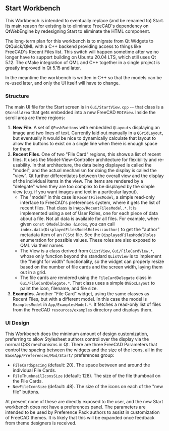 ## Start Workbench

This Workbench is intended to eventually replace (and be renamed to) Start. Its main reason for existing is to
eliminate FreeCAD's dependency on QtWebEngine by redesigning Start to eliminate the HTML component.

The long-term plan for this workbench is to migrate from Qt Widgets to QtQuick/QML with a C++ backend providing access
to things like FreeCAD's Recent Files list. This switch will happen sometime after we no longer have to support building
on Ubuntu 20.04 LTS, which still uses Qt 5.12. The cMake integration of QML and C++ together in a single project is
greatly improved in Qt 5.15 and later.

In the meantime the workbench is written in C++ so that the models can be re-used later, and only the UI itself will
have to change.

### Structure

The main UI file for the Start screen is in `Gui/StartView.cpp` -- that class is a `QScrollArea` that gets embedded
into a new FreeCAD `MDIView`. Inside the scroll area are three regions:

1. **New File**. A set of `QPushButtons` with embedded `QLayouts` displaying an image and two lines of text. Currently
laid out manually in a `QGridLayout`, but eventually it would be nice to dynamically calculate that layout to allow the
buttons to exist on a single line when there is enough space for them.
2. **Recent Files**. One of two "File Card" regions, this shows a list of recent files. It uses the
Model-View-Controller architecture for flexibility and re-usability. In that architecture, the data being displayed is
called the "model", and the actual mechanism for doing the display is called the "view". Qt further differentiates
between the overall view and the display of the individual items in the view. The items are rendered by a "delegate"
when they are too complex to be displayed by the simple view (e.g. if you want images and text in a particular layout).
    * The "model" in this case is `RecentFilesModel`, a simple read-only interface to
FreeCAD's preferences system, where it gets the list of recent files. That class is in`App/RecentFilesModel.*`. It is
implemented using a set of User Roles, one for each piece of data about a file. Not all data is available for all files.
For example, when given `const QModelIndex &index`, you can call `index.data(DisplayedFilesModelRoles::author)` to get
the "author" metadata item of an `FCStd` file. See the `DisplayedFilesModelRoles` enumeration for possible values. These
roles are also exposed to QML via their names.
    * The View is a class derived from `QListView`, `Gui/FileCardView.*`, whose only function beyond the standard
`QListView` is to implement the "height for width" functionality, so the widget can properly resize based on the number
of file cards and the screen width, laying them out in a grid.
    * The file cards are rendered using the `FileCardDelegate` class in `Gui/FileCardDelegate.*`. That class uses
a simple `QVBoxLayout` to paint the icon, filename, and file size.
3. **Examples**. Another "File Card" widget, using the same classes as Recent Files, but with a different model. In this
case the model is `ExamplesModel` in `App/ExamplesModel.*`. It fetches a read-only list of files from the FreeCAD
`resources/examples` directory and displays them.

### UI Design

This Workbench does the minimum amount of design customization, preferring to allow Stylesheet authors control over the
display via the normal QSS mechanisms in Qt. There are three FreeCAD Parameters that control the spacing between the
widgets and the size of the icons, all in the `BaseApp/Preferences/Mod/Start/` preferences group:
* `FileCardSpacing` (default: 20). The space between and around the individual File Cards.
* `FileThumbnailIconsSize` (default: 128). The size of the file thumbnail on the File Cards.
* `NewFileIconSize` (default: 48). The size of the icons on each of the "new file" buttons.

At present none of these are directly exposed to the user, and the new Start workbench does not have a preferences
panel. The parameters are intended to be used by Preference Pack authors to assist in customization of FreeCAD themes.
It is likely that this will be expanded once feedback from theme designers is received.
